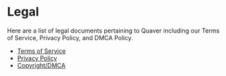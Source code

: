 # Legal

Here are a list of legal documents pertaining to Quaver including our Terms of Service, Privacy Policy, and DMCA Policy.

* [Terms of Service](/Terms/)
* [Privacy Policy](/Privacy/)
* [Copyright/DMCA](/Copyright/)